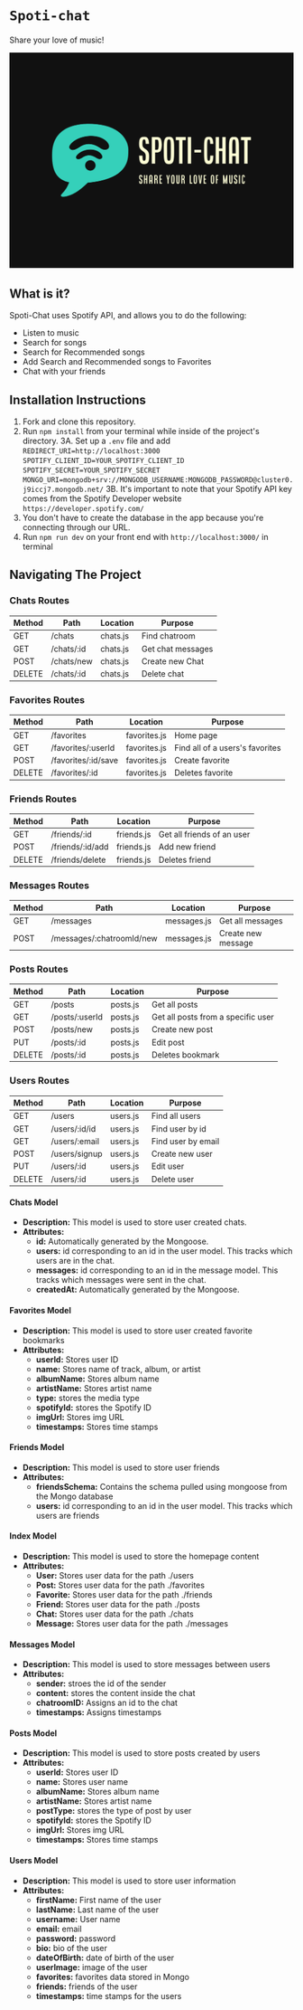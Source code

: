 # `Spoti-chat`

Share your love of music!

![Spoti-Chat](/images/logo.png)

## What is it?

Spoti-Chat uses Spotify API, and allows you to do the following:

- Listen to music
- Search for songs
- Search for Recommended songs
- Add Search and Recommended songs to Favorites
- Chat with your friends

## Installation Instructions

1. Fork and clone this repository.
2. Run `npm install` from your terminal while inside of the project's directory.
   3A. Set up a `.env` file and add
   `REDIRECT_URI=http://localhost:3000`
   `SPOTIFY_CLIENT_ID=YOUR_SPOTIFY_CLIENT_ID`
   `SPOTIFY_SECRET=YOUR_SPOTIFY_SECRET`
   `MONGO_URI=mongodb+srv://MONGODB_USERNAME:MONGODB_PASSWORD@cluster0.j9iccj7.mongodb.net/`
   3B. It's important to note that your Spotify API key comes from the Spotify Developer website `https://developer.spotify.com/`
3. You don't have to create the database in the app because you're connecting through our URL.
4. Run `npm run dev` on your front end with `http://localhost:3000/` in terminal

## Navigating The Project

### Chats Routes

| Method | Path       | Location | Purpose           |
| ------ | ---------- | -------- | ----------------- |
| GET    | /chats     | chats.js | Find chatroom     |
| GET    | /chats/:id | chats.js | Get chat messages |
| POST   | /chats/new | chats.js | Create new Chat   |
| DELETE | /chats/:id | chats.js | Delete chat       |

### Favorites Routes

| Method | Path                | Location     | Purpose                         |
| ------ | ------------------- | ------------ | ------------------------------- |
| GET    | /favorites          | favorites.js | Home page                       |
| GET    | /favorites/:userId  | favorites.js | Find all of a users's favorites |
| POST   | /favorites/:id/save | favorites.js | Create favorite                 |
| DELETE | /favorites/:id      | favorites.js | Deletes favorite                |

### Friends Routes

| Method | Path             | Location   | Purpose                    |
| ------ | ---------------- | ---------- | -------------------------- |
| GET    | /friends/:id     | friends.js | Get all friends of an user |
| POST   | /friends/:id/add | friends.js | Add new friend             |
| DELETE | /friends/delete  | friends.js | Deletes friend             |

### Messages Routes

| Method | Path                      | Location    | Purpose            |
| ------ | ------------------------- | ----------- | ------------------ |
| GET    | /messages                 | messages.js | Get all messages   |
| POST   | /messages/:chatroomId/new | messages.js | Create new message |

### Posts Routes

| Method | Path           | Location | Purpose                            |
| ------ | -------------- | -------- | ---------------------------------- |
| GET    | /posts         | posts.js | Get all posts                      |
| GET    | /posts/:userId | posts.js | Get all posts from a specific user |
| POST   | /posts/new     | posts.js | Create new post                    |
| PUT    | /posts/:id     | posts.js | Edit post                          |
| DELETE | /posts/:id     | posts.js | Deletes bookmark                   |

### Users Routes

| Method | Path          | Location | Purpose            |
| ------ | ------------- | -------- | ------------------ |
| GET    | /users        | users.js | Find all users     |
| GET    | /users/:id/id | users.js | Find user by id    |
| GET    | /users/:email | users.js | Find user by email |
| POST   | /users/signup | users.js | Create new user    |
| PUT    | /users/:id    | users.js | Edit user          |
| DELETE | /users/:id    | users.js | Delete user        |

#### Chats Model

- **Description:** This model is used to store user created chats.
- **Attributes:**
  - **id:** Automatically generated by the Mongoose.
  - **users:** id corresponding to an id in the user model. This tracks which users are in the chat.
  - **messages:** id corresponding to an id in the message model. This tracks which messages were sent in the chat.
  - **createdAt:** Automatically generated by the Mongoose.

#### Favorites Model

- **Description:** This model is used to store user created favorite bookmarks
- **Attributes:**
  - **userId:** Stores user ID
  - **name:** Stores name of track, album, or artist
  - **albumName:** Stores album name
  - **artistName:** Stores artist name
  - **type:** stores the media type
  - **spotifyId:** stores the Spotify ID
  - **imgUrl:** Stores img URL
  - **timestamps:** Stores time stamps

#### Friends Model

- **Description:** This model is used to store user friends
- **Attributes:**
  - **friendsSchema:** Contains the schema pulled using mongoose from the Mongo database
  - **users:** id corresponding to an id in the user model. This tracks which users are friends

#### Index Model

- **Description:** This model is used to store the homepage content
- **Attributes:**
  - **User:** Stores user data for the path ./users
  - **Post:** Stores user data for the path ./favorites
  - **Favorite:** Stores user data for the path ./friends
  - **Friend:** Stores user data for the path ./posts
  - **Chat:** Stores user data for the path ./chats
  - **Message:** Stores user data for the path ./messages

#### Messages Model

- **Description:** This model is used to store messages between users
- **Attributes:**
  - **sender:** stroes the id of the sender
  - **content:** stores the content inside the chat
  - **chatroomID:** Assigns an id to the chat
  - **timestamps:** Assigns timestamps

#### Posts Model

- **Description:** This model is used to store posts created by users
- **Attributes:**
  - **userId:** Stores user ID
  - **name:** Stores user name
  - **albumName:** Stores album name
  - **artistName:** Stores artist name
  - **postType:** stores the type of post by user
  - **spotifyId:** stores the Spotify ID
  - **imgUrl:** Stores img URL
  - **timestamps:** Stores time stamps

#### Users Model

- **Description:** This model is used to store user information
- **Attributes:**
  - **firstName:** First name of the user
  - **lastName:** Last name of the user
  - **username:** User name
  - **email:** email
  - **password:** password
  - **bio:** bio of the user
  - **dateOfBirth:** date of birth of the user
  - **userImage:** image of the user
  - **favorites:** favorites data stored in Mongo
  - **friends:** friends of the user
  - **timestamps:** time stamps for the users
